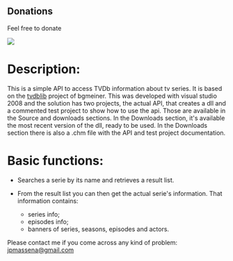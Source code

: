## Donations ##
Feel free to donate

[![](https://www.paypal.com/en_GB/i/btn/btn_donate_LG.gif)](https://www.paypal.com/cgi-bin/webscr?cmd=_donations&business=544K7W9JHGJH6&lc=GB&item_number=IMDBDLL&currency_code=EUR&bn=PP%2dDonationsBF%3abtn_donate_LG%2egif%3aNonHosted)

# Description: #

This is a simple API to access TVDb information about tv series. It is based on the [tvdblib](http://code.google.com/p/tvdblib/) project of bgmeiner.
This was developed with visual studio 2008 and the solution has two projects, the actual API, that creates a dll and a commented test project to show how to use the api. Those are available in the Source and downloads sections. In the Downloads section, it's available the most recent version of the dll, ready to be used. In the Downloads section there is also a .chm file with the API and test project documentation.


# Basic functions: #

  * Searches a serie by its name and retrieves a result list.

  * From the result list you can then get the actual serie's information. That information contains:
    * series info;
    * episodes info;
    * banners of series, seasons, episodes and actors.

Please contact me if you come across any kind of problem:
jpmassena@gmail.com